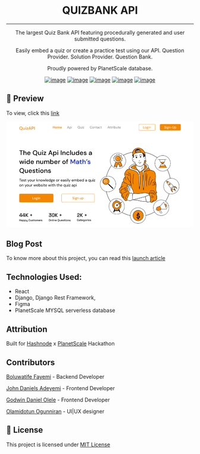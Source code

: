 # <center>QUIZBANK API</center>

---

<center>
The largest Quiz Bank API featuring procedurally generated and user submitted questions.

Easily embed a quiz or create a practice test using our API. Question Provider. Solution Provider. Question Bank.

Proudly powered by PlanetScale database.

[![image](https://img.shields.io/badge/Django-092E20?style=for-the-badge&logo=django&logoColor=green)](https://www.djangoproject.com/)
[![image](https://img.shields.io/badge/django%20rest-ff1709?style=for-the-badge&logo=django&logoColor=white)](https://www.django-rest-framework.org/)
[![image](https://img.shields.io/badge/React-20232A?style=for-the-badge&logo=react&logoColor=61DAFB)](https://reactjs.org/)
[![image](https://img.shields.io/badge/Hashnode-2962FF?style=for-the-badge&logo=hashnode&logoColor=white)](https://hashnode.com)
[![image](https://img.shields.io/badge/Figma-F24E1E?style=for-the-badge&logo=figma&logoColor=white)](https://figma.com)

</center>

## 👀 Preview

To view, click this [link](https://quizzybank.vercel.app/)

![Landing Page](preview.jpg)

## Blog Post

To know more about this project, you can read this [launch article]()

## Technologies Used:

- React
- Django, Django Rest Framework,
- Figma
- PlanetScale MYSQL serverless database

## Attribution

Built for [Hashnode](https://hasnode.com) x [PlanetScale](https://planetscale.com/) Hackathon

## Contributors

[Boluwatife Fayemi](https://GitHub.com/bovage) - Backend Developer

[John Daniels Adeyemi](https://github.com/John-Daniels) - Frontend Developer

[Godwin Daniel Olele](https://github.com/Godwindaniel10) - Frontend Developer

[Olamidotun Ogunniran](https://behance.net/Ogunniran) - UI|UX designer

## 🔐 License

This project is licensed under [MIT License](LICENSE)
